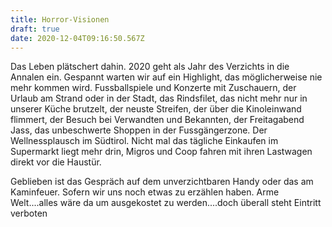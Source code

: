 ```yaml
---
title: Horror-Visionen
draft: true
date: 2020-12-04T09:16:50.567Z
---
```

Das Leben plätschert dahin. 2020 geht als Jahr des Verzichts in die Annalen ein. Gespannt warten wir auf ein Highlight, das möglicherweise nie mehr kommen wird. Fussballspiele und Konzerte mit Zuschauern, der Urlaub am Strand oder in der Stadt, das Rindsfilet, das nicht mehr nur in unserer Küche brutzelt, der neuste Streifen, der über die Kinoleinwand flimmert, der Besuch bei Verwandten und Bekannten, der Freitagabend Jass, das unbeschwerte Shoppen in der Fussgängerzone. Der Wellnessplausch im Südtirol. Nicht mal das tägliche Einkaufen im Supermarkt liegt mehr drin, Migros und Coop fahren mit ihren Lastwagen direkt vor die Haustür. 

Geblieben ist das Gespräch auf dem unverzichtbaren Handy oder das am Kaminfeuer. Sofern wir uns noch etwas zu erzählen haben. Arme Welt....alles wäre da um ausgekostet zu werden....doch überall steht Eintritt verboten